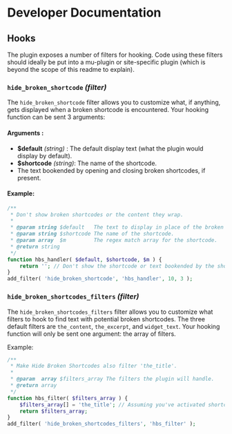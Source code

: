 # Developer Documentation

## Hooks

The plugin exposes a number of filters for hooking. Code using these filters should ideally be put into a mu-plugin or site-specific plugin (which is beyond the scope of this readme to explain).

### `hide_broken_shortcode` _(filter)_

The `hide_broken_shortcode` filter allows you to customize what, if anything, gets displayed when a broken shortcode is encountered. Your hooking function can be sent 3 arguments:

#### Arguments :

* **$default** _(string)_  : The default display text (what the plugin would display by default).
* **$shortcode** _(string)_: The name of the shortcode.
* The text bookended by opening and closing broken shortcodes, if present.

#### Example:

```php
/**
 * Don't show broken shortcodes or the content they wrap.
 *
 * @param string $default   The text to display in place of the broken shortcode.
 * @param string $shortcode The name of the shortcode.
 * @param array  $m         The regex match array for the shortcode.
 * @return string
 */
function hbs_handler( $default, $shortcode, $m ) {
	return ''; // Don't show the shortcode or text bookended by the shortcode
}
add_filter( 'hide_broken_shortcode', 'hbs_handler', 10, 3 );
```

### `hide_broken_shortcodes_filters` _(filter)_

The `hide_broken_shortcodes_filters` filter allows you to customize what filters to hook to find text with potential broken shortcodes. The three default filters are `the_content`, `the_excerpt`, and `widget_text`. Your hooking function will only be sent one argument: the array of filters.

Example:

```php
/**
 * Make Hide Broken Shortcodes also filter 'the_title'.
 *
 * @param  array $filters_array The filters the plugin will handle.
 * @return array
 */
function hbs_filter( $filters_array ) {
	$filters_array[] = 'the_title'; // Assuming you've activated shortcode support in post titles
	return $filters_array;
}
add_filter( 'hide_broken_shortcodes_filters', 'hbs_filter' );
```
